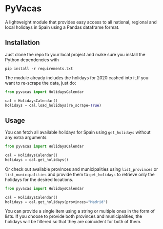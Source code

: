 # PyVacas

A lightweight module that provides easy access to all national, regional and local holidays in Spain using a Pandas dataframe format.

## Installation

Just clone the repo to your local project and make sure you install the Python dependencies with

```
pip install -r requirements.txt
```


The module already includes the holidays for 2020 cashed into it.If you want to re-scrape the data, just do:

```python
from pyvacas import HolidaysCalendar

cal = HolidaysCalendar()
holidays = cal.load_holidays(re_scrape=True)
```


## Usage

You can fetch all available holidays for Spain using ```get_holidays``` without any extra arguments

```python
from pyvacas import HolidaysCalendar

cal = HolidaysCalendar()
holidays = cal.get_holidays()
```

Or check out available provinces and municipalities using ```list_provinces``` or ```list_municipalities``` and provide them to
```get_holidays``` to retrieve only the holidays for the desired locations.

```python
from pyvacas import HolidaysCalendar

cal = HolidaysCalendar()
holidays = cal.get_holidays(provinces="Madrid")
```

You can provide a single item using a string or multiple ones in the form of lists. If you choose to provide both provinces and municipalities,
the holidays will be filtered so that they are coincident for both of them.
